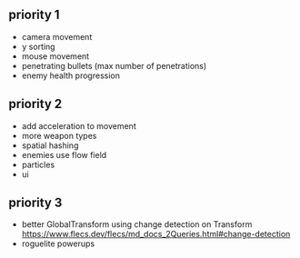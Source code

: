 ## priority 1
- camera movement
- y sorting
- mouse movement
- penetrating bullets (max number of penetrations)
- enemy health progression

## priority 2
- add acceleration to movement
- more weapon types
- spatial hashing
- enemies use flow field
- particles
- ui

## priority 3
- better GlobalTransform using change detection on Transform https://www.flecs.dev/flecs/md_docs_2Queries.html#change-detection
- roguelite powerups